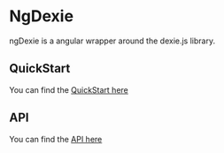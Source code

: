 # NgDexie #
ngDexie is a angular wrapper around the dexie.js library.

## QuickStart ##
You can find the [QuickStart here](https://github.com/FlussoBV/NgDexie/wiki/QuickStart)

## API ##
You can find the [API here](https://github.com/FlussoBV/NgDexie/wiki/API)
